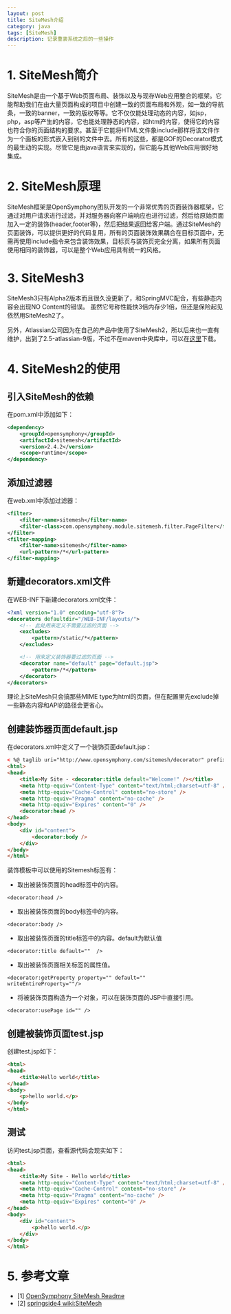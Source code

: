 ```yaml
---
layout: post
title: SiteMesh介绍
category: java
tags: [SiteMesh]
description: 记录重装系统之后的一些操作
---
```


# 1. SiteMesh简介

SiteMesh是由一个基于Web页面布局、装饰以及与现存Web应用整合的框架。它能帮助我们在由大量页面构成的项目中创建一致的页面布局和外观，如一致的导航条，一致的banner，一致的版权等等。它不仅仅能处理动态的内容，如jsp，php，asp等产生的内容，它也能处理静态的内容，如htm的内容，使得它的内容也符合你的页面结构的要求。甚至于它能将HTML文件象include那样将该文件作为一个面板的形式嵌入到别的文件中去。所有的这些，都是GOF的Decorator模式的最生动的实现。尽管它是由java语言来实现的，但它能与其他Web应用很好地集成。

# 2. SiteMesh原理

SiteMesh框架是OpenSymphony团队开发的一个非常优秀的页面装饰器框架，它通过对用户请求进行过滤，并对服务器向客户端响应也进行过滤，然后给原始页面加入一定的装饰(header,footer等)，然后把结果返回给客户端。通过SiteMesh的页面装饰，可以提供更好的代码复用，所有的页面装饰效果耦合在目标页面中，无需再使用include指令来包含装饰效果，目标页与装饰页完全分离，如果所有页面使用相同的装饰器，可以是整个Web应用具有统一的风格。

# 3. SiteMesh3

SiteMesh3只有Alpha2版本而且很久没更新了，和SpringMVC配合，有些静态内容会出现NO Content的错误。 虽然它号称性能快3倍内存少1倍，但还是保险起见依然用SiteMesh2了。

另外，Atlassian公司因为在自己的产品中使用了SiteMesh2，所以后来也一直有维护，出到了2.5-atlassian-9版，不过不在maven中央库中，可以在[这里](https://maven-us.nuxeo.org/nexus/content/groups/public/opensymphony/sitemesh/2.5-atlassian-9/)下载。

<!-- more -->

# 4. SiteMesh2的使用

## 引入SiteMesh的依赖

在pom.xml中添加如下：

```xml
<dependency>
	<groupId>opensymphony</groupId>
	<artifactId>sitemesh</artifactId>
	<version>2.4.2</version>
	<scope>runtime</scope>
</dependency>
```

## 添加过滤器

在web.xml中添加过滤器：

```xml
<filter>
	<filter-name>sitemesh</filter-name>
	<filter-class>com.opensymphony.module.sitemesh.filter.PageFilter</filter-class>
</filter>
<filter-mapping>
	<filter-name>sitemesh</filter-name>
	<url-pattern>/*</url-pattern>
</filter-mapping>
```

## 新建decorators.xml文件

在WEB-INF下新建decorators.xml文件：

```xml
<?xml version="1.0" encoding="utf-8"?>
<decorators defaultdir="/WEB-INF/layouts/">
    <!-- 此处用来定义不需要过滤的页面 -->
    <excludes>
        <pattern>/static/*</pattern>
    </excludes>

    <!-- 用来定义装饰器要过滤的页面 -->
    <decorator name="default" page="default.jsp">
        <pattern>/*</pattern>
    </decorator>
</decorators>
```

理论上SiteMesh只会搞那些MIME type为html的页面，但在配置里先exclude掉一些静态内容和API的路径会更省心。



## 创建装饰器页面default.jsp

在decorators.xml中定义了一个装饰页面default.jsp：

```html
< %@ taglib uri="http://www.opensymphony.com/sitemesh/decorator" prefix="decorator" %>
<html>
<head>
    <title>My Site - <decorator:title default="Welcome!" /></title>
    <meta http-equiv="Content-Type" content="text/html;charset=utf-8" />
    <meta http-equiv="Cache-Control" content="no-store" />
    <meta http-equiv="Pragma" content="no-cache" />
    <meta http-equiv="Expires" content="0" />
    <decorator:head />
</head>
<body>
    <div id="content">
    	<decorator:body />
    </div>
</body>
</html>
```

装饰模板中可以使用的Sitemesh标签有：

- 取出被装饰页面的head标签中的内容。

```
<decorator:head />
```

- 取出被装饰页面的body标签中的内容。

```
<decorator:body />
```

- 取出被装饰页面的title标签中的内容。default为默认值

```
<decorator:title default=""  />
```

- 取出被装饰页面相关标签的属性值。

```
<decorator:getProperty property="" default=""  writeEntireProperty=""/>
```

- 将被装饰页面构造为一个对象，可以在装饰页面的JSP中直接引用。

```
<decorator:usePage id="" />
```

## 创建被装饰页面test.jsp

创建test.jsp如下：

```html
<html>
<head>
    <title>Hello world</title>
</head>
<body>
    <p>hello world.</p>
</body>
</html>
```

## 测试

访问test.jsp页面，查看源代码会现实如下：

```html
<html>
<head>
    <title>My Site - Hello world</title>
    <meta http-equiv="Content-Type" content="text/html;charset=utf-8" />
    <meta http-equiv="Cache-Control" content="no-store" />
    <meta http-equiv="Pragma" content="no-cache" />
    <meta http-equiv="Expires" content="0" />
</head>
<body>
	<div id="content">
   		<p>hello world.</p>
	</div>
</body>
</html>
```

# 5. 参考文章

- [1] [OpenSymphony SiteMesh Readme](https://github.com/sitemesh/sitemesh2#readme)
- [2] [springside4 wiki:SiteMesh](https://github.com/springside/springside4/wiki/SiteMesh)
